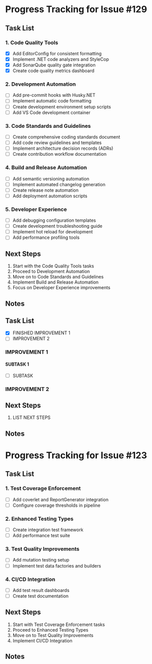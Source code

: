 
# Progress Tracking for Issue #129

## Task List

### 1. Code Quality Tools
- [x] Add EditorConfig for consistent formatting
- [x] Implement .NET code analyzers and StyleCop
- [x] Add SonarQube quality gate integration
- [x] Create code quality metrics dashboard

### 2. Development Automation
- [ ] Add pre-commit hooks with Husky.NET
- [ ] Implement automatic code formatting
- [ ] Create development environment setup scripts
- [ ] Add VS Code development container

### 3. Code Standards and Guidelines
- [ ] Create comprehensive coding standards document
- [ ] Add code review guidelines and templates
- [ ] Implement architecture decision records (ADRs)
- [ ] Create contribution workflow documentation

### 4. Build and Release Automation
- [ ] Add semantic versioning automation
- [ ] Implement automated changelog generation
- [ ] Create release note automation
- [ ] Add deployment automation scripts

### 5. Developer Experience
- [ ] Add debugging configuration templates
- [ ] Create development troubleshooting guide
- [ ] Implement hot reload for development
- [ ] Add performance profiling tools

## Next Steps

1. Start with the Code Quality Tools tasks
2. Proceed to Development Automation
3. Move on to Code Standards and Guidelines
4. Implement Build and Release Automation
5. Focus on Developer Experience improvements

## Notes

## Task List

- [x] FINISHED IMPROVEMENT 1
- [ ] IMPROVEMENT 2

### IMPROVEMENT 1

#### SUBTASK 1
- [ ] SUBTASK

### IMPROVEMENT 2

## Next Steps

1. LIST NEXT STEPS

## Notes

# Progress Tracking for Issue #123

## Task List

### 1. Test Coverage Enforcement
- [ ] Add coverlet and ReportGenerator integration
- [ ] Configure coverage thresholds in pipeline

### 2. Enhanced Testing Types
- [ ] Create integration test framework
- [ ] Add performance test suite

### 3. Test Quality Improvements
- [ ] Add mutation testing setup
- [ ] Implement test data factories and builders

### 4. CI/CD Integration
- [ ] Add test result dashboards
- [ ] Create test documentation

## Next Steps

1. Start with Test Coverage Enforcement tasks
2. Proceed to Enhanced Testing Types
3. Move on to Test Quality Improvements
4. Implement CI/CD Integration

## Notes

